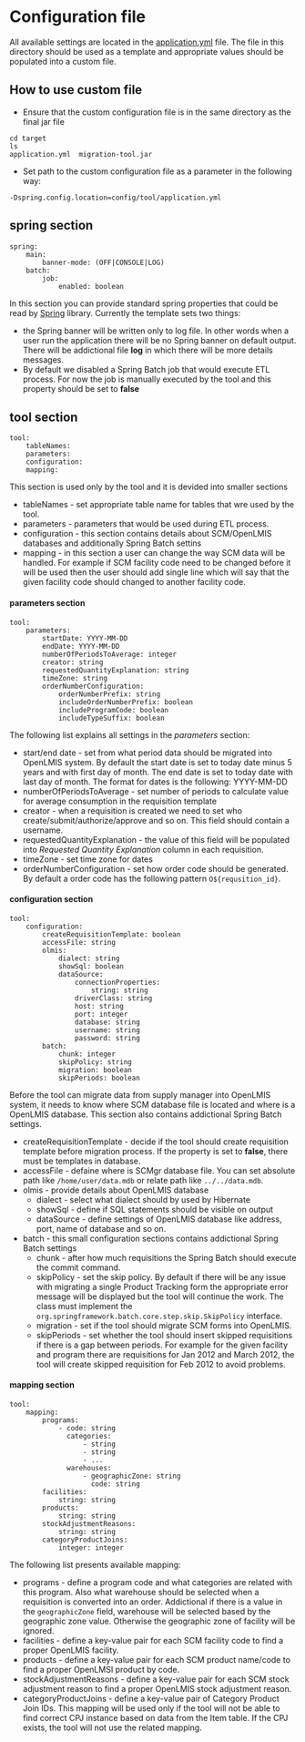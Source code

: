 # Configuration file
All available settings are located in the [application.yml](application.yml) file. The file in this directory should be used as a template and appropriate values should be populated into a custom file.

## How to use custom file
* Ensure that the custom configuration file is in the same directory as the final jar file
```
cd target
ls
application.yml  migration-tool.jar
```
* Set path to the custom configuration file as a parameter in the following way:
```
-Dspring.config.location=config/tool/application.yml
```
## spring section
```
spring:
    main:
        banner-mode: (OFF|CONSOLE|LOG)
    batch:
        job:
            enabled: boolean
```
In this section you can provide standard spring properties that could be read by [Spring](https://spring.io/) library. Currently the template sets two things:
* the Spring banner will be written only to log file. In other words when a user run the application there will be no Spring banner on default output. There will be addictional file **log** in which there will be more details messages.
* By default we disabled a Spring Batch job that would execute ETL process. For now the job is manually executed by the tool and this property should be set to **false**
## tool section
```
tool:
    tableNames:
    parameters:
    configuration:
    mapping:
```
This section is used only by the tool and it is devided into smaller sections
* tableNames - set appropriate table name for tables that wre used by the tool.
* parameters - parameters that would be used during ETL process.
* configuration - this section contains details about SCM/OpenLMIS databases and additionally Spring Batch settins
* mapping - in this section a user can change the way SCM data will be handled. For example if SCM facility code need to be changed before it will be used then the user should add single line which will say that the given facility code should changed to another facility code.

#### parameters section
```
tool:
    parameters:
        startDate: YYYY-MM-DD
        endDate: YYYY-MM-DD
        numberOfPeriodsToAverage: integer
        creator: string
        requestedQuantityExplanation: string
        timeZone: string
        orderNumberConfiguration:
            orderNumberPrefix: string
            includeOrderNumberPrefix: boolean
            includeProgramCode: boolean
            includeTypeSuffix: boolean
```
The following list explains all settings in the *parameters* section:
* start/end date - set from what period data should be migrated into OpenLMIS system. By default the start date is set to today date minus 5 years and with first day of month. The end date is set to today date with last day of month. The format for dates is the following: YYYY-MM-DD
* numberOfPeriodsToAverage - set number of periods to calculate value for average consumption in the requisition template
* creator - when a requisition is created we need to set who create/submit/authorize/approve and so on. This field should contain a username.
* requestedQuantityExplanation - the value of this field will be populated into *Requested Quantity Explanation* column in each requisition.
* timeZone - set time zone for dates
* orderNumberConfiguration - set how order code should be generated. By default a order code has the following pattern ```O${requsition_id}```.

#### configuration section
```
tool:
    configuration:
        createRequisitionTemplate: boolean
        accessFile: string
        olmis:
            dialect: string
            showSql: boolean
            dataSource:
                connectionProperties:
                    string: string
                driverClass: string
                host: string
                port: integer
                database: string
                username: string
                password: string
        batch:
            chunk: integer
            skipPolicy: string
            migration: boolean
            skipPeriods: boolean
```
Before the tool can migrate data from supply manager into OpenLMIS system, it needs to know where SCM database file is located and where is a OpenLMIS database. This section also contains addictional Spring Batch settings.

* createRequisitionTemplate - decide if the tool should create requisition template before migration process. If the property is set to **false**, there must be templates in database.
* accessFile - defaine where is SCMgr database file. You can set absolute path like ```/home/user/data.mdb``` or relate path like ```../../data.mdb```.
* olmis - provide details about OpenLMIS database
  * dialect - select what dialect should by used by Hibernate
  * showSql - define if SQL statements should be visible on output
  * dataSource - define settings of OpenLMIS database like address, port, name of database and so on.
* batch - this small configuration sections contains addictional Spring Batch settings
  * chunk - after how much requisitions the Spring Batch should execute the commit command.
  * skipPolicy - set the skip policy. By default if there will be any issue with migrating a single Product Tracking form the appropriate error message will be displayed but the tool will continue the work. The class must implement the ```org.springframework.batch.core.step.skip.SkipPolicy``` interface.
  * migration - set if the tool should migrate SCM forms into OpenLMIS.
  * skipPeriods - set whether the tool should insert skipped requisitions if there is a gap between periods. For example for the given facility and program there are requisitions for Jan 2012 and March 2012, the tool will create skipped requisition for Feb 2012 to avoid problems.
  
#### mapping section
```
tool:
    mapping:
        programs:
            - code: string
              categories:
                  - string
                  - string
                  - ...
              warehouses:
                  - geographicZone: string
                    code: string
        facilities:
            string: string
        products:
            string: string
        stockAdjustmentReasons:
            string: string
        categoryProductJoins:
            integer: integer
```
The following list presents available mapping:

* programs - define a program code and what categories are related with this program. Also what warehouse should be selected when a requisition is converted into an order. Addictional if there is a value in the ```geographicZone``` field, warehouse will be selected based by the geographic zone value. Otherwise the geographic zone of facility will be ignored.
* facilities - define a key-value pair for each SCM facility code to find a proper OpenLMIS facility.
* products - define a key-value pair for each SCM product name/code to find a proper OpenLMSI product by code.
* stockAdjustmentReasons - define a key-value pair for each SCM stock adjustment reason to find a proper OpenLMIS stock adjustment reason.
* categoryProductJoins - define a key-value pair of Category Product Join IDs. This mapping will be used only if the tool will not be able to find correct CPJ instance based on data from the Item table. If the CPJ exists, the tool will not use the related mapping.
